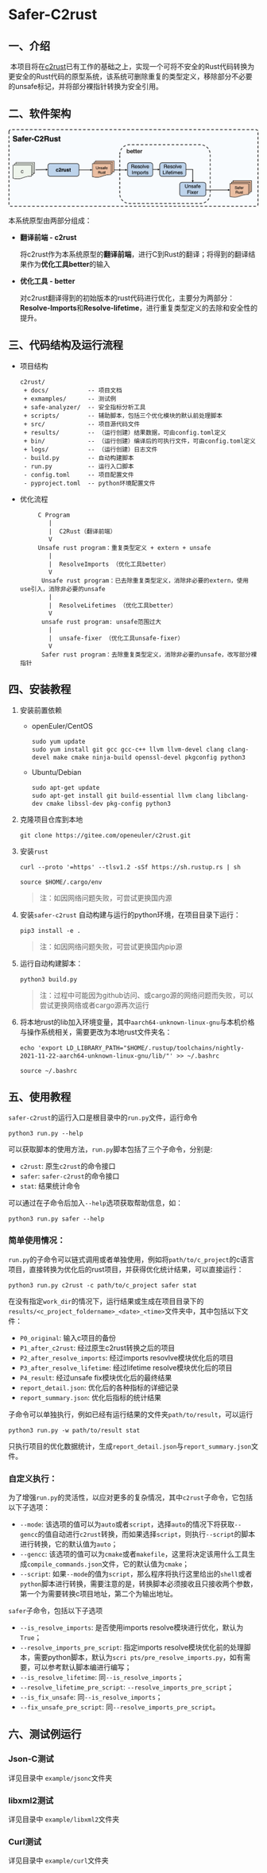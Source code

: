# Safer-C2rust

## 一、介绍

​        本项目将在[c2rust](https://github.com/immunant/c2rust)已有工作的基础之上，实现一个可将不安全的Rust代码转换为更安全的Rust代码的原型系统，该系统可删除重复的类型定义，移除部分不必要的unsafe标记，并将部分裸指针转换为安全引用。

## 二、软件架构

<img src="./docs/pics/Safer_C2Rust_Arch.png" alt="Safer_C2Rust架构图" />

本系统原型由两部分组成：

+ **翻译前端 - c2rust**

  将c2rust作为本系统原型的**翻译前端**，进行C到Rust的翻译；将得到的翻译结果作为**优化工具better**的输入

+ **优化工具 - better**

  对c2rust翻译得到的初始版本的rust代码进行优化，主要分为两部分：**Resolve-Imports**和**Resolve-lifetime**，进行重复类型定义的去除和安全性的提升。

## 三、代码结构及运行流程

+ 项目结构

  ```
  c2rust/
   + docs/           -- 项目文档
   + exmamples/      -- 测试例
   + safe-analyzer/  -- 安全指标分析工具
   + scripts/        -- 辅助脚本，包括三个优化模块的默认前处理脚本
   + src/            -- 项目源代码文件
   + results/        -- （运行创建）结果数据，可由config.toml定义
   + bin/            -- （运行创建）编译后的可执行文件，可由config.toml定义
   + logs/           -- （运行创建）日志文件
   - build.py        -- 自动构建脚本
   - run.py          -- 运行入口脚本
   - config.toml     -- 项目配置文件
   - pyproject.toml  -- python环境配置文件

+ 优化流程

  ```
       C Program 
          |
          |  C2Rust（翻译前端）
          V
       Unsafe rust program：重复类型定义 + extern + unsafe 
          |
          |  ResolveImports （优化工具better）
          V
        Unsafe rust program：已去除重复类型定义，消除非必要的extern，使用use引入，消除非必要的unsafe
          |
          |  ResolveLifetimes （优化工具better）
          V
        unsafe rust program: unsafe范围过大
          |
          |  unsafe-fixer （优化工具unsafe-fixer）
          V
        Safer rust program：去除重复类型定义，消除非必要的unsafe，改写部分裸指针
  ```

## 四、安装教程

1. 安装前置依赖
    + openEuler/CentOS

        ```shell
        sudo yum update
        sudo yum install git gcc gcc-c++ llvm llvm-devel clang clang-devel make cmake ninja-build openssl-devel pkgconfig python3
        ```

    + Ubuntu/Debian

        ```shell
        sudo apt-get update
        sudo apt-get install git build-essential llvm clang libclang-dev cmake libssl-dev pkg-config python3
        ```

2. 克隆项目仓库到本地

    ```shell
    git clone https://gitee.com/openeuler/c2rust.git
    ```

3. 安装`rust`

    ```shell
    curl --proto '=https' --tlsv1.2 -sSf https://sh.rustup.rs | sh
    ```

    ```shell
    source $HOME/.cargo/env
    ```

    > 注：如因网络问题失败，可尝试更换国内源

4. 安装`safer-c2rust` 自动构建与运行的python环境，在项目目录下运行：

    ```shell
    pip3 install -e .
    ```

    > 注：如因网络问题失败，可尝试更换国内pip源

5. 运行自动构建脚本：

    ```shell
    python3 build.py
    ```

    > 注：过程中可能因为github访问、或cargo源的网络问题而失败，可以尝试更换网络或者cargo源再次运行

6. 将本地rust的lib加入环境变量，其中`aarch64-unknown-linux-gnu`与本机价格与操作系统相关，需要更改为本地rust文件夹名：

    ```shell
    echo 'export LD_LIBRARY_PATH="$HOME/.rustup/toolchains/nightly-2021-11-22-aarch64-unknown-linux-gnu/lib/"' >> ~/.bashrc
    ```

    ```shell
    source ~/.bashrc
    ```

## 五、使用教程
`safer-c2rust`的运行入口是根目录中的`run.py`文件，运行命令

```shell
python3 run.py --help
```

可以获取脚本的使用方法，`run.py`脚本包括了三个子命令，分别是:

- `c2rust`: 原生`c2rust`的命令接口
- `safer`: `safer-c2rust`的命令接口
- `stat`: 结果统计命令

可以通过在子命令后加入`--help`选项获取帮助信息，如：

```shell
python3 run.py safer --help
```

### 简单使用情况：
`run.py`的子命令可以链式调用或者单独使用，例如将`path/to/c_project`的c语言项目，直接转换为优化后的rust项目，并获得优化统计结果，可以直接运行：

```shell
python3 run.py c2rust -c path/to/c_project safer stat
```

在没有指定`work_dir`的情况下，运行结果或生成在项目目录下的`results/<c_project_foldername>_<date>_<time>`文件夹中，其中包括以下文件：

- `P0_original`: 输入c项目的备份
- `P1_after_c2rust`: 经过原生c2rust转换之后的项目
- `P2_after_resolve_imports`: 经过imports resovlve模块优化后的项目
- `P3_after_resolve_lifetime`: 经过lifetime resolve模块优化后的项目
- `P4_result`: 经过unsafe fix模块优化后的最终结果
- `report_detail.json`: 优化后的各种指标的详细记录
- `report_summary.json`: 优化后指标的统计结果

子命令可以单独执行，例如已经有运行结果的文件夹`path/to/result`，可以运行

```
python3 run.py -w path/to/result stat
```

只执行项目的优化数据统计，生成`report_detail.json`与`report_summary.json`文件。

### 自定义执行：
为了增强`run.py`的灵活性，以应对更多的复杂情况，其中`c2rust`子命令，它包括以下子选项：
- `--mode`: 该选项的值可以为`auto`或者`script`，选择`auto`的情况下将获取`--gencc`的值自动进行`c2rust`转换，而如果选择`script`，则执行`--script`的脚本进行转换，它的默认值为`auto`；
- `--gencc`: 该选项的值可以为`cmake`或者`makefile`，这里将决定该用什么工具生成`compile_commands.json`文件，它的默认值为`cmake`；
- `--script`: 如果`--mode`的值为`script`，那么程序将执行这里给出的`shell`或者`python`脚本进行转换，需要注意的是，转换脚本必须接收且只接收两个参数，第一个为需要转换c项目地址，第二个为输出地址。

`safer`子命令，包括以下子选项
- `--is_resolve_imports`: 是否使用imports resolve模块进行优化，默认为`True`；
- `--resolve_imports_pre_script`: 指定imports resolve模块优化前的处理脚本，需要python脚本，默认为`scri
                                  pts/pre_resolve_imports.py`，如有需要，可以参考默认脚本编进行编写；
- `--is_resolve_lifetime`: 同`--is_resolve_imports`；
- `--resolve_lifetime_pre_script`: `--resolve_imports_pre_script`；
- `--is_fix_unsafe`: 同`--is_resolve_imports`；
- `--fix_unsafe_pre_script`: 同`--resolve_imports_pre_script`。


## 六、测试例运行
### Json-C测试
详见目录中 `example/jsonc`文件夹

### libxml2测试
详见目录中 `example/libxml2`文件夹

### Curl测试
详见目录中 `example/curl`文件夹

